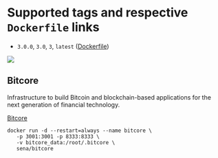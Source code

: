 # Supported tags and respective `Dockerfile` links
* `3.0.0`, `3.0`, `3`, `latest` ([Dockerfile])

[![](https://imagelayers.io/badge/sena/bitcore:latest.svg)](https://imagelayers.io/?images=sena/bitcore:latest 'Get your own badge on imagelayers.io')

## Bitcore
Infrastructure to build Bitcoin and blockchain-based applications for the next generation of financial technology.

[Bitcore]

```
docker run -d --restart=always --name bitcore \
   -p 3001:3001 -p 8333:8333 \
   -v bitcore_data:/root/.bitcore \
   sena/bitcore
```

[Dockerfile]: <https://github.com/jsribeiro/bitcore/blob/master/Dockerfile>
[Bitcore]: <https://github.com/bitpay/bitcore>
